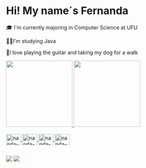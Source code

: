 # Hi! My name´s Fernanda

🎓 I'm currently majoring in Computer Science at UFU

👩‍💻I'm studying Java

💟I love playing the guitar and taking my dog for a walk

<div>
  <a href="https://github.com/nandaferreira">
  <img height="180em" src="https://github-readme-stats.vercel.app/api?username=nandaferreira&show_icons=true&theme=buefy&include_all_commits=true&count_private=true" />
  <img height="180em"  src="https://github-readme-stats.vercel.app/api/top-langs?username=nandaferreira&layout=compact&langs_count=16&card_width=320&theme=buefy" />
  </div>
<div style="display: inline_block"><br>
  <img align="center" alt="nanda-C" height="30" width="40" src="https://cdn.jsdelivr.net/gh/devicons/devicon@latest/icons/c/c-original.svg">
  <img align="center" alt="nanda-Java" height="30" width="40" src="https://cdn.jsdelivr.net/gh/devicons/devicon@latest/icons/java/java-original.svg">
  <img align="center" alt="nanda-R" height="30" width="40" src="https://cdn.jsdelivr.net/gh/devicons/devicon@latest/icons/r/r-original.svg">
  <img align="center" alt="nanda-SQL" height="30" width="40" src="https://cdn.jsdelivr.net/gh/devicons/devicon@latest/icons/azuresqldatabase/azuresqldatabase-original.svg">
</div> 

##

<div>
  <a href="https://www.instagram.com/nandaamf_/" target="_blank"><img src="https://img.shields.io/badge/Instagram-E4405F?style=for-the-badge&logo=instagram&logoColor=white" target="_blank"></a>
  <a href= "mailto:fernandaffm8@gmail.com"><img src="https://img.shields.io/badge/Gmail-D14836?style=for-the-badge&logo=gmail&logoColor=white" target="_blank">
  
</div>
